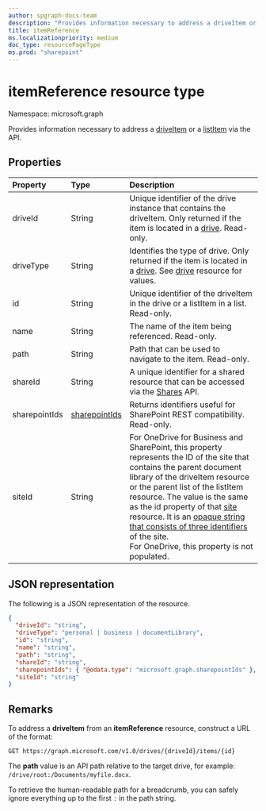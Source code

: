 ```yaml
---
author: spgraph-docs-team
description: "Provides information necessary to address a driveItem or listItem via the API."
title: itemReference
ms.localizationpriority: medium
doc_type: resourcePageType
ms.prod: "sharepoint"
---
```

# itemReference resource type

Namespace: microsoft.graph

Provides information necessary to address a [driveItem](driveitem.md) or a [listItem](listitem.md) via the API.

## Properties

| Property      | Type              | Description
|:--------------|:------------------|:-----------------------------------------
| driveId       | String            | Unique identifier of the drive instance that contains the driveItem. Only returned if the item is located in a [drive][]. Read-only.
| driveType     | String            | Identifies the type of drive. Only returned if the item is located in a [drive][].  See [drive][] resource for values.
| id            | String            | Unique identifier of the driveItem in the drive or a listItem in a list. Read-only.
| name          | String            | The name of the item being referenced. Read-only.
| path          | String            | Path that can be used to navigate to the item. Read-only.
| shareId       | String            | A unique identifier for a shared resource that can be accessed via the [Shares][] API.
| sharepointIds | [sharepointIds][] | Returns identifiers useful for SharePoint REST compatibility. Read-only.
| siteId        | String            | For OneDrive for Business and SharePoint, this property represents the ID of the site that contains the parent document library of the driveItem resource or the parent list of the listItem resource. The value is the same as the id property of that [site][] resource. It is an [opaque string that consists of three identifiers](/graph/api/resources/site?view=graph-rest-beta&preserve-view=true#id-property) of the site. <br>For OneDrive, this property is not populated.

## JSON representation

The following is a JSON representation of the resource.

<!-- {
  "blockType": "resource",
  "optionalProperties": [ "path", "shareId", "sharepointIds" ],
  "@odata.type": "microsoft.graph.itemReference"
}-->

```json
{
  "driveId": "string",
  "driveType": "personal | business | documentLibrary",
  "id": "string",
  "name": "string",
  "path": "string",
  "shareId": "string",
  "sharepointIds": { "@odata.type": "microsoft.graph.sharepointIds" },
  "siteId": "string"
}
```

[drive]: ../resources/drive.md
[sharepointIds]: ../resources/sharepointids.md
[Shares]: ../api/shares-get.md
[site]: ../resources/site.md

## Remarks

To address a **driveItem** from an **itemReference** resource, construct a URL of the format:

```http
GET https://graph.microsoft.com/v1.0/drives/{driveId}/items/{id}
```

The **path** value is an API path relative to the target drive, for example: `/drive/root:/Documents/myfile.docx`.

To retrieve the human-readable path for a breadcrumb, you can safely ignore everything up to the first `:` in the path string.

<!-- uuid: 8fcb5dbc-d5aa-4681-8e31-b001d5168d79
2015-10-25 14:57:30 UTC -->
<!-- {
  "type": "#page.annotation",
  "description": "ItemReference returns a pointer to another item.",
  "section": "documentation",
  "tocPath": "Resources/ItemReference"
} -->


